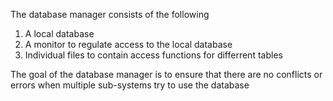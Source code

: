 The database manager consists of the following

1. A local database
2. A monitor to regulate access to the local database
3. Individual files to contain access functions for differrent tables

The goal of the database manager is to ensure that there are no conflicts or errors when multiple sub-systems try to use the database